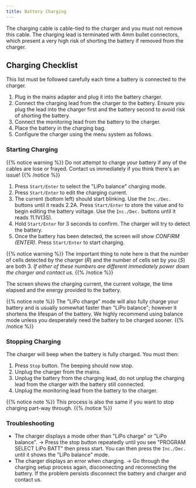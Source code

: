 ```yaml
---
title: Battery Charging
---
```


The charging cable is cable-tied to the charger and you must not remove this cable. The charging lead is terminated with 4mm bullet connectors, which present a very high risk of shorting the battery if removed from the charger.

## Charging Checklist
This list must be followed carefully each time a battery is connected to the charger.

1. Plug in the mains adapter and plug it into the battery charger.
2. Connect the charging lead from the charger to the battery. Ensure you plug the lead into the charger first and the battery second to avoid risk of shorting the battery.
3. Connect the monitoring lead from the battery to the charger.
4. Place the battery in the charging bag.
5. Configure the charger using the menu system as follows.

### Starting Charging

{{% notice warning %}}
Do not attempt to charge your battery if any of the cables are lose or frayed. Contact us immediately if you think there's an issue!
{{% /notice %}}

1. Press `Start/Enter` to select the "LiPo balance" charging mode.
2. Press `Start/Enter` to edit the charging current.
3. The current (bottom left) should start blinking. Use the `Inc./Dec.` buttons until it reads 2.2A. Press `Start/Enter` to store the value and to begin editing the battery voltage. Use the `Inc./Dec.` buttons until it reads 11.1V(3S).
4. Hold `Start/Enter` for 3 seconds to confirm. The charger will try to detect the battery.
5. Once the battery has been detected, the screen will show _CONFIRM (ENTER)_. Press `Start/Enter` to start charging.

{{% notice warning %}}
The important thing to note here is that the number of cells detected by the charger (_R_) and the number of cells set by you (_S_) are both 3. *If either of these numbers are different immediately power down the charger and contact us.*
{{% /notice %}}

The screen shows the charging current, the current voltage, the time elapsed and the energy provided to the battery.

{{% notice note %}}
The "LiPo charge" mode will also fully charge your battery and is usually somewhat faster than "LiPo balance"; however it shortens the lifespan of the battery. We highly recommend using balance mode unless you desperately need the battery to be charged sooner.
{{% /notice %}}

### Stopping Charging
The charger will beep when the battery is fully charged. You must then:

1. Press `Stop` button. The beeping should now stop.
2. Unplug the charger from the mains.
3. Unplug the battery from the charging lead, do not unplug the charging lead from the charger with the battery still connected.
4. Unplug the monitoring lead from the battery to the charger.

{{% notice note %}}
This process is also the same if you want to stop charging part-way through.
{{% /notice %}}

### Troubleshooting

* The charger displays a mode other than "LiPo charge" or "LiPo balance". -> Press the stop button repeatedly until you see "PROGRAM SELECT LiPo BATT" then press start. You can then press the `Inc./Dec.` until it shows the "LiPo balance" mode.
* The charger displays an error when charging. -> Go through the charging setup process again, disconnecting and reconnecting the battery. If the problem persists disconnect the battery and charger and contact us.
